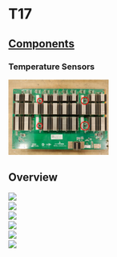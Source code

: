 # T17

## [Components](./Components.md)

### Temperature Sensors

<img src="./Temperature-Sensors.jpg" width="200px">

## Overview

<img src="./Overview-1.jpg" width="200px">
<br>
<img src="./Overview-2.jpg" width="200px">
<br>
<img src="./Overview-3.jpg" width="200px">
<br>
<img src="./Overview-4.jpg" width="200px">
<br>
<img src="./Overview-5.jpg" width="200px">
<br>
<img src="./Overview-6.jpg" width="200px">
